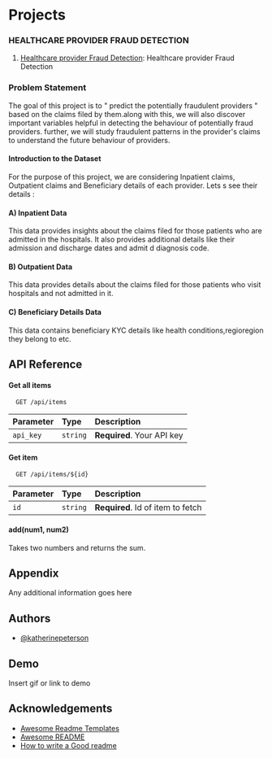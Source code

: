 # Projects


### HEALTHCARE PROVIDER FRAUD DETECTION 

1. [Healthcare provider Fraud Detection](https://github.com/rajendranaidu495/ML_Projects/tree/main/HealthCare_Provider_Fraud_Detection): Healthcare provider Fraud Detection

### Problem Statement
The goal of this project is to " predict the potentially fraudulent providers " based on the claims filed by them.along with this, we will also discover important variables helpful in detecting the behaviour of potentially fraud providers. further, we will study fraudulent patterns in the provider's claims to understand the future behaviour of providers.

#### Introduction to the Dataset
For the purpose of this project, we are considering Inpatient claims, Outpatient claims and Beneficiary details of each provider. Lets s see their details :

#### A) Inpatient Data

This data provides insights about the claims filed for those patients who are admitted in the hospitals. It also provides additional details like their admission and discharge dates and admit d diagnosis code.

#### B) Outpatient Data

This data provides details about the claims filed for those patients who visit hospitals and not admitted in it.

#### C) Beneficiary Details Data

This data contains beneficiary KYC details like health conditions,regioregion they belong to etc.
## API Reference

#### Get all items

```http
  GET /api/items
```

| Parameter | Type     | Description                |
| :-------- | :------- | :------------------------- |
| `api_key` | `string` | **Required**. Your API key |

#### Get item

```http
  GET /api/items/${id}
```

| Parameter | Type     | Description                       |
| :-------- | :------- | :-------------------------------- |
| `id`      | `string` | **Required**. Id of item to fetch |

#### add(num1, num2)

Takes two numbers and returns the sum.

  
## Appendix

Any additional information goes here

  
## Authors

- [@katherinepeterson](https://www.github.com/octokatherine)

  
## Demo

Insert gif or link to demo

  
## Acknowledgements

 - [Awesome Readme Templates](https://awesomeopensource.com/project/elangosundar/awesome-README-templates)
 - [Awesome README](https://github.com/matiassingers/awesome-readme)
 - [How to write a Good readme](https://bulldogjob.com/news/449-how-to-write-a-good-readme-for-your-github-project)

  